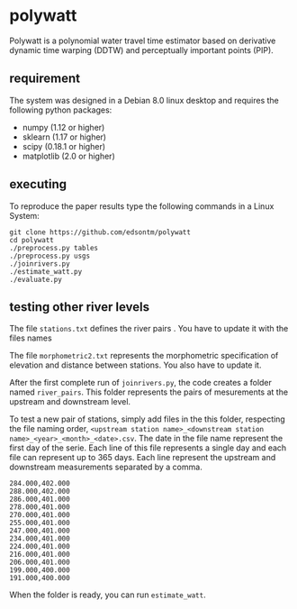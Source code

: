 # polywatt

Polywatt is a polynomial water travel time estimator based on derivative dynamic time warping (DDTW) and perceptually important points (PIP).

## requirement

The system was designed in a Debian 8.0 linux desktop and requires the following python packages:
- numpy (1.12 or higher)
- sklearn (1.17 or higher)
- scipy (0.18.1 or higher)
- matplotlib (2.0 or higher)


## executing

To reproduce the paper results type the following commands in a Linux System:

```
git clone https://github.com/edsontm/polywatt
cd polywatt
./preprocess.py tables
./preprocess.py usgs
./joinrivers.py
./estimate_watt.py
./evaluate.py

```


## testing other river levels

The file `stations.txt` defines the river pairs <upstream file > <downstream file>. You have to update it with the files names

The file `morphometric2.txt` represents the morphometric specification of elevation and distance between stations. You also have to update it.



After the first complete run of `joinrivers.py`, the code creates a folder named `river_pairs`. This folder represents the pairs of mesurements at the upstream and downstream level. 

To test a new pair of stations, simply add files in the this folder, respecting the file naming order, `<upstream station name>_<downstream station name>_<year>_<month>_<date>.csv`. The date in the file name represent the first day of the serie. Each line of this file represents a single day and each file can represent up to 365 days. Each line represent the upstream and downstream measurements separated by a comma. 

```
284.000,402.000
288.000,402.000
286.000,401.000
278.000,401.000
270.000,401.000
255.000,401.000
247.000,401.000
234.000,401.000
224.000,401.000
216.000,401.000
206.000,401.000
199.000,400.000
191.000,400.000
```

When the folder is ready, you can run `estimate_watt`.
